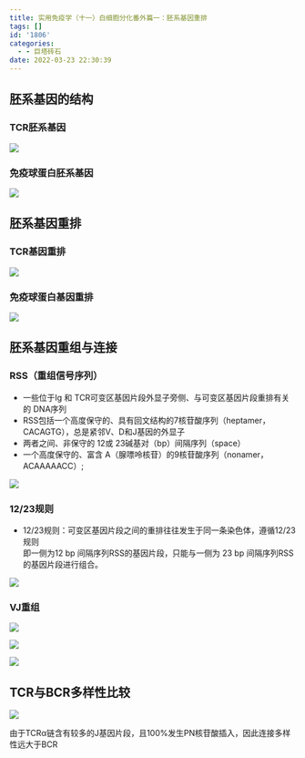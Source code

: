 ```yaml
---
title: 实用免疫学（十一）白细胞分化番外篇一：胚系基因重排
tags: []
id: '1806'
categories:
  - - 巨塔砖石
date: 2022-03-23 22:30:39
---
```


## 胚系基因的结构

### TCR胚系基因

![](https://img.limour.top/archives_2023/blog/20220323212625.webp)

### 免疫球蛋白胚系基因

![](https://img.limour.top/archives_2023/blog/20220323211316.webp)

## 胚系基因重排

### TCR基因重排

![](https://img.limour.top/archives_2023/blog/20220323213508.webp)

### 免疫球蛋白基因重排

![](https://img.limour.top/archives_2023/blog/20220323213649.webp)

## 胚系基因重组与连接

### RSS（重组信号序列）

*   一些位于Ig 和 TCR可变区基因片段外显子旁侧、与可变区基因片段重排有关的 DNA序列
*   RSS包括一个高度保守的、具有回文结构的7核苷酸序列（heptamer，CACAGTG），总是紧邻V、D和J基因的外显子
*   两者之间、非保守的 12或 23碱基对（bp）间隔序列（space）
*   一个高度保守的、富含 A（腺嘌呤核苷）的9核苷酸序列（nonamer，ACAAAAACC）;

![](https://img.limour.top/archives_2023/blog/20220323215109.webp)

### 12/23规则

*   12/23规则：可变区基因片段之间的重排往往发生于同一条染色体，遵循12/23规则  
    即一侧为12 bp 间隔序列RSS的基因片段，只能与一侧为 23 bp 间隔序列RSS 的基因片段进行组合。

![](https://img.limour.top/archives_2023/blog/20220323215323.webp)

### VJ重组

[![](https://img.limour.top/archives_2023/blog/20220323220929.webp)](https://zhuanlan.zhihu.com/p/32448578)

![](https://img.limour.top/archives_2023/blog/20220323221819.webp)

![](https://img.limour.top/archives_2023/blog/20220323221635.webp)

## TCR与BCR多样性比较

![](https://img.limour.top/archives_2023/blog/20220323222812.webp)

由于TCRα链含有较多的J基因片段，且100%发生PN核苷酸插入，因此连接多样性远大于BCR